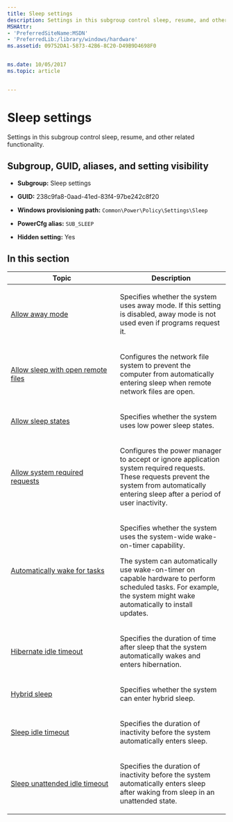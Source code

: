 ```yaml
---
title: Sleep settings
description: Settings in this subgroup control sleep, resume, and other related functionality.
MSHAttr:
- 'PreferredSiteName:MSDN'
- 'PreferredLib:/library/windows/hardware'
ms.assetid: 09752DA1-5873-42B6-8C20-D49B9D4698F0


ms.date: 10/05/2017
ms.topic: article


---
```


# Sleep settings


Settings in this subgroup control sleep, resume, and other related functionality.

## <span id="Subgroup__GUID__aliases__and_setting_visibility"></span><span id="subgroup__guid__aliases__and_setting_visibility"></span><span id="SUBGROUP__GUID__ALIASES__AND_SETTING_VISIBILITY"></span>Subgroup, GUID, aliases, and setting visibility


-   **Subgroup:** Sleep settings

-   **GUID:** 238c9fa8-0aad-41ed-83f4-97be242c8f20

-   **Windows provisioning path:** `Common\Power\Policy\Settings\Sleep`

-   **PowerCfg alias:** `SUB_SLEEP`

-   **Hidden setting:** Yes

## <span id="in_this_section"></span>In this section


<table>
<colgroup>
<col width="50%" />
<col width="50%" />
</colgroup>
<thead>
<tr class="header">
<th>Topic</th>
<th>Description</th>
</tr>
</thead>
<tbody>
<tr class="odd">
<td><p><a href="sleep-settings-allow-away-mode.md" data-raw-source="[Allow away mode](sleep-settings-allow-away-mode.md)">Allow away mode</a></p></td>
<td><p>Specifies whether the system uses away mode. If this setting is disabled, away mode is not used even if programs request it.</p></td>
</tr>
<tr class="even">
<td><p><a href="sleep-settings-allow-sleep-with-open-remote-files.md" data-raw-source="[Allow sleep with open remote files](sleep-settings-allow-sleep-with-open-remote-files.md)">Allow sleep with open remote files</a></p></td>
<td><p>Configures the network file system to prevent the computer from automatically entering sleep when remote network files are open.</p></td>
</tr>
<tr class="odd">
<td><p><a href="sleep-settings-allow-sleep-states.md" data-raw-source="[Allow sleep states](sleep-settings-allow-sleep-states.md)">Allow sleep states</a></p></td>
<td><p>Specifies whether the system uses low power sleep states.</p></td>
</tr>
<tr class="even">
<td><p><a href="sleep-settings-allow-system-required-requests.md" data-raw-source="[Allow system required requests](sleep-settings-allow-system-required-requests.md)">Allow system required requests</a></p></td>
<td><p>Configures the power manager to accept or ignore application system required requests. These requests prevent the system from automatically entering sleep after a period of user inactivity.</p></td>
</tr>
<tr class="odd">
<td><p><a href="sleep-settings-automatically-wake-for-tasks.md" data-raw-source="[Automatically wake for tasks](sleep-settings-automatically-wake-for-tasks.md)">Automatically wake for tasks</a></p></td>
<td><p>Specifies whether the system uses the system-wide wake-on-timer capability.</p>
<p>The system can automatically use wake-on-timer on capable hardware to perform scheduled tasks. For example, the system might wake automatically to install updates.</p></td>
</tr>
<tr class="even">
<td><p><a href="sleep-settings-hibernate-idle-timeout.md" data-raw-source="[Hibernate idle timeout](sleep-settings-hibernate-idle-timeout.md)">Hibernate idle timeout</a></p></td>
<td><p>Specifies the duration of time after sleep that the system automatically wakes and enters hibernation.</p></td>
</tr>
<tr class="odd">
<td><p><a href="sleep-settings-hybrid-sleep.md" data-raw-source="[Hybrid sleep](sleep-settings-hybrid-sleep.md)">Hybrid sleep</a></p></td>
<td><p>Specifies whether the system can enter hybrid sleep.</p></td>
</tr>
<tr class="even">
<td><p><a href="sleep-settings-sleep-idle-timeout.md" data-raw-source="[Sleep idle timeout](sleep-settings-sleep-idle-timeout.md)">Sleep idle timeout</a></p></td>
<td><p>Specifies the duration of inactivity before the system automatically enters sleep.</p></td>
</tr>
<tr class="odd">
<td><p><a href="sleep-settings-sleep-unattended-idle-timeout.md" data-raw-source="[Sleep unattended idle timeout](sleep-settings-sleep-unattended-idle-timeout.md)">Sleep unattended idle timeout</a></p></td>
<td><p>Specifies the duration of inactivity before the system automatically enters sleep after waking from sleep in an unattended state.</p></td>
</tr>
</tbody>
</table>
